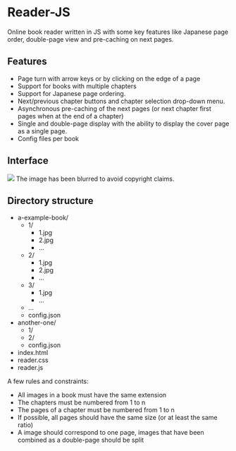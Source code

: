 # Reader-JS
Online book reader written in JS with some key features like Japanese page order, double-page view and pre-caching on next pages.

## Features

- Page turn with arrow keys or by clicking on the edge of a page
- Support for books with multiple chapters
- Support for Japanese page ordering.
- Next/previous chapter buttons and chapter selection drop-down menu.
- Asynchronous pre-caching of the next pages (or next chapter first pages when at the end of a chapter)
- Single and double-page display with the ability to display the cover page as a single page.
- Config files per book

## Interface
![](https://r-entries.com/etuliens/img/Reader/1.jpg)
The image has been blurred to avoid copyright claims.

## Directory structure
- a-example-book/
	- 1/
		- 1.jpg
		- 2.jpg
		- ...
	- 2/
		- 1.jpg
		- 2.jpg
		- ...
	- 3/
		- 1.jpg
		- ...
	- ...
	- config.json
- another-one/
	- 1/
	- 2/
	- config.json
- index.html
- reader.css
- reader.js

A few rules and constraints:
- All images in a book must have the same extension
- The chapters must be numbered from 1 to n
- The pages of a chapter must be numbered from 1 to n
- If possible, all pages should have the same size (or at least the same ratio)
- A image should correspond to one page, images that have been combined as a double-page should be split
